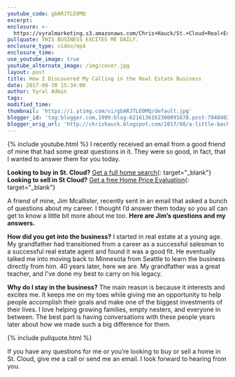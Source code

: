 ```yaml
---
youtube_code: gbARJTLE0MQ
excerpt:
enclosure: >-
  https://vyralmarketing.s3.amazonaws.com/Chris+Hauck/St.+Cloud+Real+Estate-+A+little+background+info+for+you.mp4
pullquote: THIS BUSINESS EXCITES ME DAILY.
enclosure_type: video/mp4
enclosure_time:
use_youtube_image: true
youtube_alternate_image: /img/cover.jpg
layout: post
title: How I Discovered My Calling in the Real Estate Business
date: 2017-08-30 15:34:00
author: Vyral Admin
tags:
modified_time:
thumbnail: 'https://i.ytimg.com/vi/gbARJTLE0MQ/default.jpg'
blogger_id: 'tag:blogger.com,1999:blog-6216136162300091678.post-7940402895201880246'
blogger_orig_url: 'http://chrishauck.blogspot.com/2017/08/a-little-background-info-for-you.html'
---
```


{% include youtube.html %} I recently received an email from a good friend of mine that had some great questions in it. They were so good, in fact, that I wanted to answer them for you today.

**Looking to buy in St. Cloud?** [Get a full home search](https://www.coldwellbankerhomes.com/minnesota/){: target="_blank"}<br>**Looking to sell in St Cloud?** [Get a free Home Price Evaluation](https://www.coldwellbankerhomes.com/mn/saint-cloud/agent/christopher-chris-hauck/aid_36032/){: target="_blank"}

A friend of mine, Jim Mcallister, recently sent in an email that asked a bunch of questions about my career. I thought I’d answer them today so you all can get to know a little bit more about me too. **Here are Jim’s questions and my answers.**

**How did you get into the business?** I started in real estate at a young age. My grandfather had transitioned from a career as a successful salesman to a successful real estate agent and found it was a good fit. He eventually talked me into moving back to Minnesota from Seattle to learn the business directly from him. 40 years later, here we are. My grandfather was a great teacher, and I've done my best to carry on his legacy.

**Why do I stay in the business?** The main reason is because it interests and excites me. It keeps me on my toes while giving me an opportunity to help people accomplish their goals and make one of the biggest investments of their lives. I love helping growing families, empty nesters, and everyone in between. The best part is having conversations with these people years later about how we made such a big difference for them.

{% include pullquote.html %}

If you have any questions for me or you’re looking to buy or sell a home in St. Cloud, give me a call or send me an email. I look forward to hearing from you.